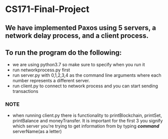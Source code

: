 # CS171-Final-Project

## We have implemented Paxos using 5 servers, a network delay process, and a client process.
## To run the program do the following:
* we are using python3.7 so make sure to specify when you run it
* run networkprocess.py first
* run server.py with 0,1,2,3,4 as the command line arguments where each number represents a different server.
* run client.py to connect to network process and you can start sending transactions

### NOTE
* when running client.py there is functionality to printBlockchain, printSet, printBalance and moneyTransfer. It is important for the first 3 you signify which server you're trying to get information from by typing ***command*** serverName(as a letter)
